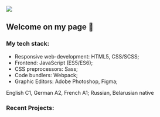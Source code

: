 
![](https://d.radikal.ru/d42/2011/23/846da7b87b10.png)
## Welcome on my page 👋 

### My tech stack:
* Responsive web-development: HTML5, CSS/SCSS;
* Frontend: JavaScript (ES5/ES6);
* CSS preprocessors: Sass;
* Code bundlers: Webpack;
* Graphic Editors: Adobe Photoshop, Figma;

English C1, German A2, French A1; Russian, Belarusian native

### Recent Projects:
